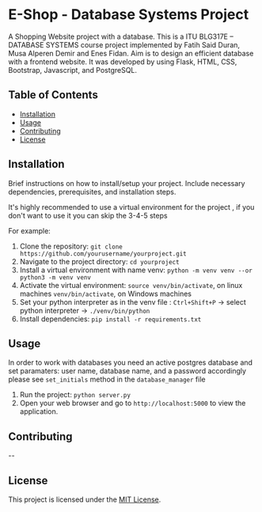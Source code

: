 # E-Shop - Database Systems Project

A Shopping Website project with a database. 
This is a ITU BLG317E – DATABASE SYSTEMS course project implemented by Fatih Said Duran, Musa Alperen Demir and Enes Fidan. 
Aim is to design an efficient database with a frontend website.
It was developed by using Flask, HTML, CSS, Bootstrap, Javascript, and PostgreSQL.

## Table of Contents

- [Installation](#installation)
- [Usage](#usage)
- [Contributing](#contributing)
- [License](#license)

## Installation

Brief instructions on how to install/setup your project. Include necessary dependencies, prerequisites, and installation steps.


It's highly recommended to use a virtual environment for the project , if you don't want to use it you can skip the 3-4-5 steps

For example:
1. Clone the repository: `git clone https://github.com/yourusername/yourproject.git`
2. Navigate to the project directory: `cd yourproject`
3. Install a virtual environment with name venv: `python -m venv venv --or python3 -m venv venv`
4. Activate the virtual environment: 
        `source venv/bin/activate`, on linux machines
        `venv/bin/activate`, on Windows machines
5. Set your python interpreter as in the venv file :
        `Ctrl+Shift+P` -> select python interpreter -> `./venv/bin/python`
6. Install dependencies: `pip install -r requirements.txt`

## Usage

In order to work with databases you need an active postgres database and set paramaters: user name, database name, and a password accordingly please see `set_initials` method in the `database_manager` file

1. Run the project: `python server.py`
2. Open your web browser and go to `http://localhost:5000` to view the application.

## Contributing

--

## License

This project is licensed under the [MIT License](LICENSE).



